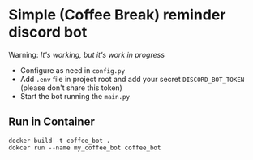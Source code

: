 # Simple (Coffee Break) reminder discord bot

Warning: *It's working, but it's work in progress*

- Configure as need in `config.py`
- Add `.env` file in project root and add your secret `DISCORD_BOT_TOKEN` (please don't share this token)
- Start the bot running the `main.py`

## Run in Container
```shell
docker build -t coffee_bot .
dokcer run --name my_coffee_bot coffee_bot
```